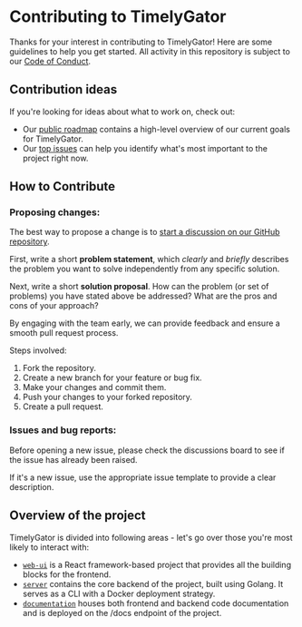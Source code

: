 # Contributing to TimelyGator

Thanks for your interest in contributing to TimelyGator! Here are some guidelines to help you get started. All activity in this repository is subject to our [Code of Conduct](CODE_OF_CONDUCT.md).

## Contribution ideas

If you're looking for ideas about what to work on, check out:

- Our [public roadmap](https://github.com/orgs/timelygator/projects/1) contains a high-level overview of our current goals for TimelyGator.
- Our [top issues](https://github.com/timelygator/TimelyGator/issues/4) can help you identify what's most important to the project right now.

## How to Contribute

### Proposing changes:

The best way to propose a change is to [start a discussion on our GitHub repository](https://github.com/timelygator/TimelyGator/discussions).

First, write a short **problem statement**, which _clearly_ and _briefly_ describes the problem you want to solve independently from any specific solution.

Next, write a short **solution proposal**. How can the problem (or set of problems) you have stated above be addressed? What are the pros and cons of your approach?

By engaging with the team early, we can provide feedback and ensure a smooth pull request process.

Steps involved:

1. Fork the repository.
2. Create a new branch for your feature or bug fix.
3. Make your changes and commit them.
4. Push your changes to your forked repository.
5. Create a pull request.

### Issues and bug reports:

Before opening a new issue, please check the discussions board to see if the issue has already been raised.

If it's a new issue, use the appropriate issue template to provide a clear description.

## Overview of the project

TimelyGator is divided into following areas - let's go over those you're most likely to interact with:

- [`web-ui`](/web-ui) is a React framework-based project that provides all the building blocks for the frontend.
- [`server`](/server) contains the core backend of the project, built using Golang. It serves as a CLI with a Docker deployment strategy.
- [`documentation`](/docs) houses both frontend and backend code documentation and is deployed on the /docs endpoint of the project.
